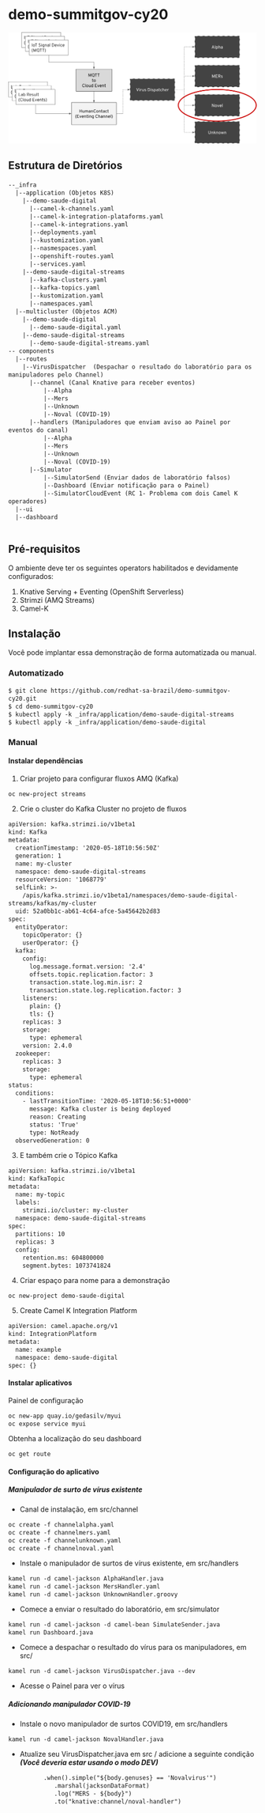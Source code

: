 # demo-summitgov-cy20

![](diagram.png)

## Estrutura de Diretórios

```
--_infra
  |--application (Objetos K8S)  
    |--demo-saude-digital
      |--camel-k-channels.yaml
      |--camel-k-integration-plataforms.yaml
      |--camel-k-integrations.yaml
      |--deployments.yaml
      |--kustomization.yaml
      |--nasmespaces.yaml
      |--openshift-routes.yaml
      |--services.yaml
    |--demo-saude-digital-streams
      |--kafka-clusters.yaml
      |--kafka-topics.yaml
      |--kustomization.yaml
      |--namespaces.yaml
  |--multicluster (Objetos ACM)
    |--demo-saude-digital
      |--demo-saude-digital.yaml
    |--demo-saude-digital-streams
      |--demo-saude-digital-streams.yaml
-- components
  |--routes
    |--VirusDispatcher	(Despachar o resultado do laboratório para os manipuladores pelo Channel)
	  |--channel (Canal Knative para receber eventos)
		  |--Alpha
		  |--Mers
		  |--Unknown
		  |--Noval (COVID-19)
	  |--handlers (Manipuladores que enviam aviso ao Painel por eventos do canal)
		  |--Alpha
		  |--Mers
		  |--Unknown
		  |--Noval (COVID-19)
	  |--Simulator
		  |--SimulatorSend (Enviar dados de laboratório falsos)
		  |--Dashboard (Enviar notificação para o Painel)
		  |--SimulatorCloudEvent (RC 1- Problema com dois Camel K operadores)
  |--ui
  |--dashboard
    
```

## Pré-requisitos

O ambiente deve ter os seguintes operators habilitados e devidamente configurados:

1. Knative Serving + Eventing (OpenShift Serverless)
1. Strimzi (AMQ Streams)
1. Camel-K


## Instalação

Você pode implantar essa demonstração de forma automatizada ou manual.

### Automatizado

```
$ git clone https://github.com/redhat-sa-brazil/demo-summitgov-cy20.git
$ cd demo-summitgov-cy20
$ kubectl apply -k _infra/application/demo-saude-digital-streams
$ kubectl apply -k _infra/application/demo-saude-digital

```

### Manual

#### Instalar dependências

1. Criar projeto para configurar fluxos AMQ (Kafka)

```
oc new-project streams

```

2. Crie o cluster do Kafka Cluster no projeto de fluxos

```
apiVersion: kafka.strimzi.io/v1beta1
kind: Kafka
metadata:
  creationTimestamp: '2020-05-18T10:56:50Z'
  generation: 1
  name: my-cluster
  namespace: demo-saude-digital-streams
  resourceVersion: '1068779'
  selfLink: >-
    /apis/kafka.strimzi.io/v1beta1/namespaces/demo-saude-digital-streams/kafkas/my-cluster
  uid: 52a0bb1c-ab61-4c64-afce-5a45642b2d83
spec:
  entityOperator:
    topicOperator: {}
    userOperator: {}
  kafka:
    config:
      log.message.format.version: '2.4'
      offsets.topic.replication.factor: 3
      transaction.state.log.min.isr: 2
      transaction.state.log.replication.factor: 3
    listeners:
      plain: {}
      tls: {}
    replicas: 3
    storage:
      type: ephemeral
    version: 2.4.0
  zookeeper:
    replicas: 3
    storage:
      type: ephemeral
status:
  conditions:
    - lastTransitionTime: '2020-05-18T10:56:51+0000'
      message: Kafka cluster is being deployed
      reason: Creating
      status: 'True'
      type: NotReady
  observedGeneration: 0
```

3. E também crie o Tópico Kafka

```
apiVersion: kafka.strimzi.io/v1beta1
kind: KafkaTopic
metadata:
  name: my-topic
  labels:
    strimzi.io/cluster: my-cluster
  namespace: demo-saude-digital-streams
spec:
  partitions: 10
  replicas: 3
  config:
    retention.ms: 604800000
    segment.bytes: 1073741824
```

4. Criar espaço para nome para a demonstração

```
oc new-project demo-saude-digital

```

5. Create Camel K Integration Platform

```
apiVersion: camel.apache.org/v1
kind: IntegrationPlatform
metadata:
  name: example
  namespace: demo-saude-digital
spec: {}
```


#### Instalar aplicativos

Painel de configuração

```
oc new-app quay.io/gedasilv/myui
oc expose service myui
```

Obtenha a localização do seu dashboard

```
oc get route
```


#### Configuração do aplicativo

##### Manipulador de surto de vírus existente

- Canal de instalação, em src/channel

```
oc create -f channelalpha.yaml		
oc create -f channelmers.yaml
oc create -f channelunknown.yaml
oc create -f channelnoval.yaml		
```

- Instale o manipulador de surtos de vírus existente, em src/handlers

```
kamel run -d camel-jackson AlphaHandler.java
kamel run -d camel-jackson MersHandler.yaml
kamel run -d camel-jackson UnknownHandler.groovy
```


- Comece a enviar o resultado do laboratório, em src/simulator

```
kamel run -d camel-jackson -d camel-bean SimulateSender.java 
kamel run Dashboard.java
```

- Comece a despachar o resultado do vírus para os manipuladores, em src/

```
kamel run -d camel-jackson VirusDispatcher.java --dev
```

- Acesse o Painel para ver o vírus


##### Adicionando manipulador COVID-19

- Instale o novo manipulador de surtos COVID19, em src/handlers

```
kamel run -d camel-jackson NovalHandler.java
```

- Atualize seu VirusDispatcher.java em src / adicione a seguinte condição ***(Você deveria estar usando o modo DEV)***

```
	      .when().simple("${body.genuses} == 'Novalvirus'")
             .marshal(jacksonDataFormat)
             .log("MERS - ${body}")
             .to("knative:channel/noval-handler")
```
